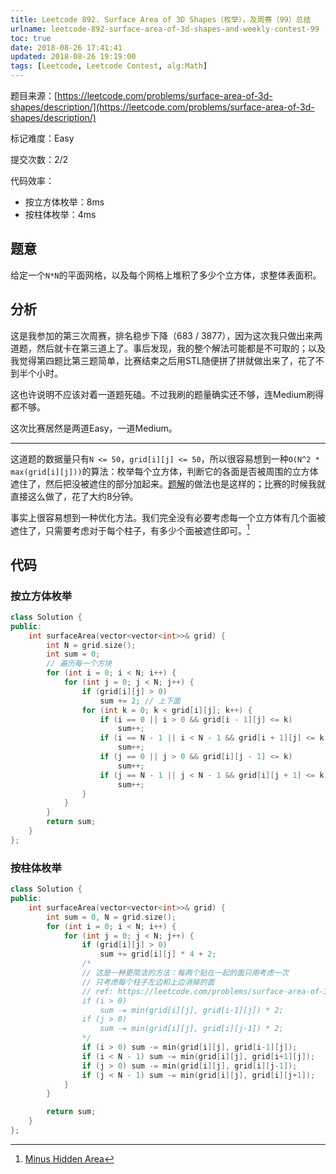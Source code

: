 ```yaml
---
title: Leetcode 892. Surface Area of 3D Shapes（枚举），及周赛（99）总结
urlname: leetcode-892-surface-area-of-3d-shapes-and-weekly-contest-99
toc: true
date: 2018-08-26 17:41:41
updated: 2018-08-26 19:19:00
tags: [Leetcode, Leetcode Contest, alg:Math]
---
```


题目来源：[https://leetcode.com/problems/surface-area-of-3d-shapes/description/](https://leetcode.com/problems/surface-area-of-3d-shapes/description/)

标记难度：Easy

提交次数：2/2

代码效率：

* 按立方体枚举：8ms
* 按柱体枚举：4ms

## 题意

给定一个`N*N`的平面网格，以及每个网格上堆积了多少个立方体，求整体表面积。

## 分析

这是我参加的第三次周赛，排名稳步下降（683 / 3877），因为这次我只做出来两道题，然后就卡在第三道上了。事后发现，我的整个解法可能都是不可取的；以及我觉得第四题比第三题简单，比赛结束之后用STL随便拼了拼就做出来了，花了不到半个小时。

这也许说明不应该对着一道题死磕。不过我刷的题量确实还不够，连Medium刷得都不够。

这次比赛居然是两道Easy，一道Medium。

---

这道题的数据量只有`N <= 50`，`grid[i][j] <= 50`，所以很容易想到一种`O(N^2 * max(grid[i][j]))`的算法：枚举每个立方体，判断它的各面是否被周围的立方体遮住了，然后把没被遮住的部分加起来。[题解](https://leetcode.com/problems/surface-area-of-3d-shapes/solution/)的做法也是这样的；比赛的时候我就直接这么做了，花了大约8分钟。

事实上很容易想到一种优化方法。我们完全没有必要考虑每一个立方体有几个面被遮住了，只需要考虑对于每个柱子，有多少个面被遮住即可。[^tower]

[^tower]: [Minus Hidden Area](https://leetcode.com/problems/surface-area-of-3d-shapes/discuss/163414/C++Java1-line-Python-Minus-Hidden-Area)

## 代码

### 按立方体枚举

```cpp
class Solution {
public:
    int surfaceArea(vector<vector<int>>& grid) {
        int N = grid.size();
        int sum = 0;
        // 遍历每一个方块
        for (int i = 0; i < N; i++) {
            for (int j = 0; j < N; j++) {
                if (grid[i][j] > 0)
                    sum += 2; // 上下面
                for (int k = 0; k < grid[i][j]; k++) {
                    if (i == 0 || i > 0 && grid[i - 1][j] <= k)
                        sum++;
                    if (i == N - 1 || i < N - 1 && grid[i + 1][j] <= k)
                        sum++;
                    if (j == 0 || j > 0 && grid[i][j - 1] <= k)
                        sum++;
                    if (j == N - 1 || j < N - 1 && grid[i][j + 1] <= k)
                        sum++;
                }
            }
        }
        return sum;
    }
};
```

### 按柱体枚举

```cpp
class Solution {
public:
    int surfaceArea(vector<vector<int>>& grid) {
        int sum = 0, N = grid.size();
        for (int i = 0; i < N; i++) {
            for (int j = 0; j < N; j++) {
                if (grid[i][j] > 0)
                    sum += grid[i][j] * 4 + 2;
                /*
                // 这是一种更简洁的方法：每两个贴在一起的面只用考虑一次
                // 只考虑每个柱子左边和上边消掉的面
                // ref: https://leetcode.com/problems/surface-area-of-3d-shapes/discuss/163414/C++Java1-line-Python-Minus-Hidden-Area
                if (i > 0)
                    sum -= min(grid[i][j], grid[i-1][j]) * 2;
                if (j > 0)
                    sum -= min(grid[i][j], grid[i][j-1]) * 2;
                */
                if (i > 0) sum -= min(grid[i][j], grid[i-1][j]);
                if (i < N - 1) sum -= min(grid[i][j], grid[i+1][j]);
                if (j > 0) sum -= min(grid[i][j], grid[i][j-1]);
                if (j < N - 1) sum -= min(grid[i][j], grid[i][j+1]);
            }
        }

        return sum;
    }
};
```
